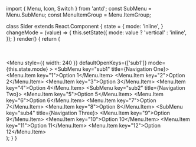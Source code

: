import { Menu, Icon, Switch } from 'antd';
const SubMenu = Menu.SubMenu;
const MenuItemGroup = Menu.ItemGroup;

class Sider extends React.Component {
  state = {
    mode: 'inline',
  }
  changeMode = (value) => {
    this.setState({
      mode: value ? 'vertical' : 'inline',
    });
  }
  render() {
    return (
      <div>
        <Switch onChange={this.changeMode} />
        <br />
        <br />
        <Menu
          style={{ width: 240 }}
          defaultOpenKeys={['sub1']}
          mode={this.state.mode}
        >
          <SubMenu key="sub1" title={<span><Icon type="mail" /><span>Navigation One</span></span>}>
            <MenuItemGroup title="Item 1">
              <Menu.Item key="1">Option 1</Menu.Item>
              <Menu.Item key="2">Option 2</Menu.Item>
            </MenuItemGroup>
            <MenuItemGroup title="Item 2">
              <Menu.Item key="3">Option 3</Menu.Item>
              <Menu.Item key="4">Option 4</Menu.Item>
            </MenuItemGroup>
          </SubMenu>
          <SubMenu key="sub2" title={<span><Icon type="appstore" /><span>Navigation Two</span></span>}>
            <Menu.Item key="5">Option 5</Menu.Item>
            <Menu.Item key="6">Option 6</Menu.Item>
            <SubMenu key="sub3" title="Submenu">
              <Menu.Item key="7">Option 7</Menu.Item>
              <Menu.Item key="8">Option 8</Menu.Item>
            </SubMenu>
          </SubMenu>
          <SubMenu key="sub4" title={<span><Icon type="setting" /><span>Navigation Three</span></span>}>
            <Menu.Item key="9">Option 9</Menu.Item>
            <Menu.Item key="10">Option 10</Menu.Item>
            <Menu.Item key="11">Option 11</Menu.Item>
            <Menu.Item key="12">Option 12</Menu.Item>
          </SubMenu>
        </Menu>
      </div>
    );
  }
}
